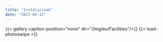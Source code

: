 ```yaml
---
title: "Instalazioak"
date: "2021-04-12"
---
```


{{< gallery  caption-position="none" dir="/img/eu/Facilities"/>}} {{< load-photoswipe >}}

